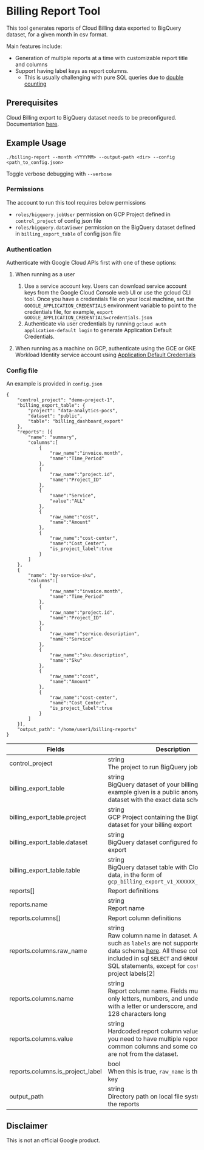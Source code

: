 # Billing Report Tool

This tool generates reports of Cloud Billing data exported to BigQuery dataset, for a given month in csv format.

Main features include:
* Generation of multiple reports at a time with customizable report title and columns
* Support having label keys as report columns.
  * This is usually challenging with pure SQL queries due to [double counting](https://cloud.google.com/billing/docs/how-to/bq-examples#group_by_keyvalue_pairs)

## Prerequisites

Cloud Billing export to BigQuery dataset needs to be preconfigured. Documentation [here](https://cloud.google.com/billing/docs/how-to/export-data-bigquery). 

## Example Usage

`./billing-report --month <YYYYMM> --output-path <dir> --config <path_to_config.json>`

Toggle verbose debugging with `--verbose`

### Permissions

The account to run this tool requires below permissions
* `roles/bigquery.jobUser` permission on GCP Project defined in `control_project` of config json file
* `roles/bigquery.dataViewer` permission on the BigQuery dataset defined in `billing_export_table` of config json file

### Authentication

Authenticate with Google Cloud APIs first with one of these options:

1. When running as a user
   1. Use a service account key. Users can download service account keys from the Google Cloud Console web UI or use the gcloud CLI tool. Once you have a credentials file on your local machine, set the `GOOGLE_APPLICATION_CREDENTIALS` environment variable to point to the credentials file, for example, `export GOOGLE_APPLICATION_CREDENTIALS=credentials.json`
   1. Authenticate via user credentials by running `gcloud auth application-default login` to generate Application Default Credentials.

1. When running as a machine on GCP, authenticate using the GCE or GKE Workload Identity service account using [Application Default Credentials](https://cloud.google.com/docs/authentication/production)


### Config file

An example is provided in `config.json`

```
{
    "control_project": "demo-project-1",
	"billing_export_table": {
		"project": "data-analytics-pocs",
		"dataset": "public",
		"table": "billing_dashboard_export" 
	},
	"reports": [{
		"name": "summary",
		"columns":[
            {
                "raw_name":"invoice.month",
                "name":"Time_Period"
            },
            {
                "raw_name":"project.id",
                "name":"Project_ID"
            },
            {
                "name":"Service",
                "value":"ALL"
            },
            {
                "raw_name":"cost",
                "name":"Amount"
            },
            {
                "raw_name":"cost-center",
                "name":"Cost_Center",
                "is_project_label":true
            }
        ]
    },
    {
		"name": "by-service-sku",
		"columns":[
            {
                "raw_name":"invoice.month",
                "name":"Time_Period"
            },
            {
                "raw_name":"project.id",
                "name":"Project_ID"
            },
            {
                "raw_name":"service.description",
                "name":"Service"
            },
            {
                "raw_name":"sku.description",
                "name":"Sku"
            },
            {
                "raw_name":"cost",
                "name":"Amount"
            },
            {
                "raw_name":"cost-center",
                "name":"Cost_Center",
                "is_project_label":true
            }
        ]
    }],
    "output_path": "/home/user1/billing-reports"
}
```

| Fields  | Description |
| ------------- | ------------- |
| control_project  | string<br>The project to run BigQuery job  |
| billing_export_table  | string <br> BigQuery dataset of your billing export. The example given is a public anonymized dataset with the exact data schema. <br>  |
| billing_export_table.project  | string <br> GCP Project containing the BigQuery export dataset for your billing export<br>  |
| billing_export_table.dataset | string <br> BigQuery dataset configured for your billing export<br>  |
| billing_export_table.table  | string <br> BigQuery dataset table with Cloud Billing data, in the form of `gcp_billing_export_v1_XXXXXX_XXXXXX_XXXXXX`<br>  |
| reports[]  | Report definitions |
| reports.name  | string<br>Report name|
| reports.columns[]  | Report column definitions |
| reports.columns.raw_name  | string<br>Raw column name in dataset. Array columns such as `labels` are not supported. Refer to data schema [here](https://cloud.google.com/billing/docs/how-to/export-data-bigquery#data-schema). All these columns will be included in sql `SELECT` and `GROUP BY` clause of SQL statements, except for `cost`[1] and project labels[2] |
| reports.columns.name  | string<br>Report column name. Fields must contain only letters, numbers, and underscores, start with a letter or underscore, and be at most 128 characters long  |
| reports.columns.value  | string<br>Hardcoded report column value. Useful when you need to have multiple reports with common columns and some column values are not from the dataset.  |
| reports.columns.is_project_label  | bool<br>When this is true, `raw_name` is the project label key  |
| output_path  | string<br>Directory path on local file system for storing the reports |

## Disclaimer
This is not an official Google product.
